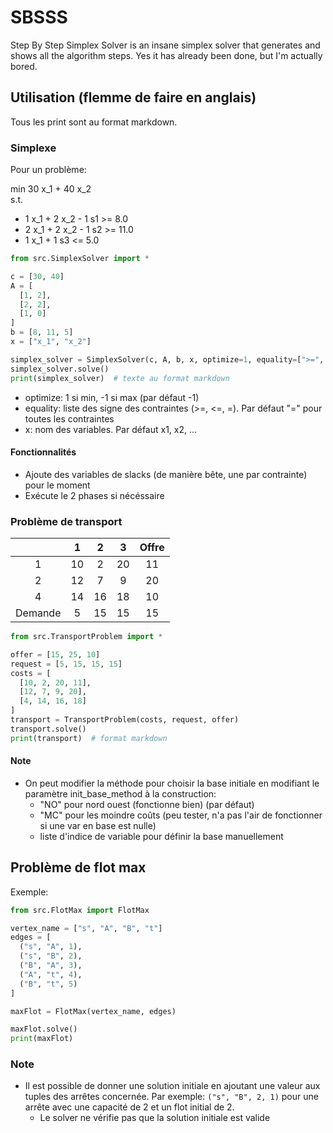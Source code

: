 # SBSSS

Step By Step Simplex Solver is an insane simplex solver that generates and shows all the algorithm steps. Yes it has
already been done, but I'm actually bored.

## Utilisation (flemme de faire en anglais)

Tous les print sont au format markdown.

### Simplexe

Pour un problème:

min 30 x_1 + 40 x_2  
s.t.

* 1 x_1 + 2 x_2 - 1 s1 >= 8.0
* 2 x_1 + 2 x_2 - 1 s2 >= 11.0
* 1 x_1 + 1 s3 <= 5.0

```python
from src.SimplexSolver import *

c = [30, 40]
A = [
  [1, 2],
  [2, 2],
  [1, 0]
]
b = [8, 11, 5]
x = ["x_1", "x_2"]

simplex_solver = SimplexSolver(c, A, b, x, optimize=1, equality=[">=", ">=", "<="])
simplex_solver.solve()
print(simplex_solver)  # texte au format markdown
```

* optimize: 1 si min, -1 si max (par défaut -1)
* equality: liste des signe des contraintes (>=, <=, =). Par défaut "=" pour toutes les contraintes
* x: nom des variables. Par défaut x1, x2, ...

#### Fonctionnalités

* Ajoute des variables de slacks (de manière bête, une par contrainte) pour le moment
* Exécute le 2 phases si nécéssaire

### Problème de transport

| | 1 | 2 | 3| Offre |
|:--: | :--: | :--: | :--: | :--: |
| 1 |10 | 2 | 20 | 11 | 15 |
| 2 |12 | 7 | 9 | 20 | 25 | | 3
|4 |14 | 16 | 18 | 10 |
| Demande | 5 | 15 | 15 | 15 | |

```python
from src.TransportProblem import *

offer = [15, 25, 10]
request = [5, 15, 15, 15]
costs = [
  [10, 2, 20, 11],
  [12, 7, 9, 20],
  [4, 14, 16, 18]
]
transport = TransportProblem(costs, request, offer)
transport.solve()
print(transport)  # format markdown
```

#### Note

* On peut modifier la méthode pour choisir la base initiale en modifiant le paramètre init_base_method à la
  construction:
  * "NO" pour nord ouest (fonctionne bien) (par défaut)
  * "MC" pour les moindre coûts (peu tester, n'a pas l'air de fonctionner si une var en base est nulle)
  * liste d'indice de variable pour définir la base manuellement

## Problème de flot max

Exemple:

```python
from src.FlotMax import FlotMax

vertex_name = ["s", "A", "B", "t"]
edges = [
  ("s", "A", 1),
  ("s", "B", 2),
  ("B", "A", 3),
  ("A", "t", 4),
  ("B", "t", 5)
]

maxFlot = FlotMax(vertex_name, edges)

maxFlot.solve()
print(maxFlot)
```

### Note

* Il est possible de donner une solution initiale en ajoutant une valeur aux tuples des arrêtes concernée. Par
  exemple: `("s", "B", 2, 1)` pour une arrête avec une capacité de 2 et un flot initial de 2.
    * Le solver ne vérifie pas que la solution initiale est valide
